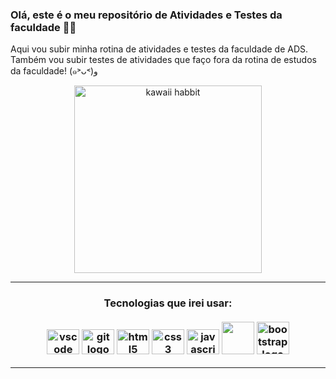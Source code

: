 
### Olá, este é o meu repositório de Atividades e Testes da faculdade 👩‍💻

Aqui vou subir minha rotina de atividades e testes da faculdade de ADS.
Também vou subir testes de atividades que faço fora da rotina de estudos da faculdade! (๑˃ᴗ˂)ﻭ


<section align="center"> 
  <img src="https://i.pinimg.com/originals/b6/e9/7d/b6e97d9c28651e1c05f91637334563a5.gif" height="300" width="300" alt="kawaii habbit">
</section>

---
###
<div align="center">
<h3> Tecnologias que irei usar: <br> <br>
  <img src="https://cdn.jsdelivr.net/gh/devicons/devicon/icons/vscode/vscode-original.svg" height="40" width="52" alt="vscode logo"  />
  <img src="https://cdn.jsdelivr.net/gh/devicons/devicon/icons/git/git-original.svg" height="40" width="52" alt="git logo"  />
  <img src="https://cdn.jsdelivr.net/gh/devicons/devicon/icons/html5/html5-original.svg" height="40" width="52" alt="html5 logo"  />
  <img src="https://cdn.jsdelivr.net/gh/devicons/devicon/icons/css3/css3-original.svg" height="40" width="52" alt="css3 logo"  />
  <img src="https://cdn.jsdelivr.net/gh/devicons/devicon/icons/javascript/javascript-original.svg" height="40" width="52" alt="javascript logo"  />
  <img src="https://cdn.jsdelivr.net/gh/devicons/devicon/icons/react/react-original.svg" heigth="40" width="52" al="React logo" />
  <img src="https://cdn.jsdelivr.net/gh/devicons/devicon/icons/bootstrap/bootstrap-original.svg" heigth="40" width="52" alt="bootstrap logo" />
          
</h3>

---
 
